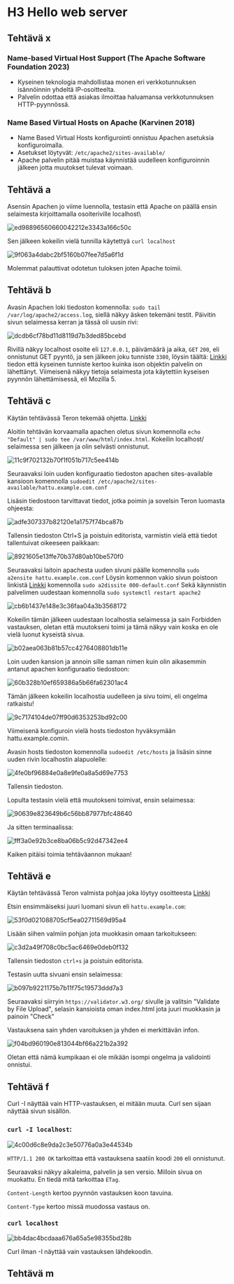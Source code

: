 # H3 Hello web server

## Tehtävä x

### Name-based Virtual Host Support (The Apache Software Foundation 2023)

-  Kyseinen teknologia mahdollistaa monen eri verkkotunnuksen isännöinnin yhdeltä IP-osoitteelta.
-  Palvelin odottaa että asiakas ilmoittaa haluamansa verkkotunnuksen HTTP-pyynnössä.

### Name Based Virtual Hosts on Apache (Karvinen 2018)

-  Name Based Virtual Hosts konfigurointi onnistuu Apachen asetuksia konfiguroimalla.
-  Asetukset löytyvät: `/etc/apache2/sites-available/`
-  Apache palvelin pitää muistaa käynnistää uudelleen konfiguroinnin jälkeen jotta muutokset tulevat voimaan.

## Tehtävä a

Asensin Apachen jo viime luennolla, testasin että Apache on päällä ensin selaimesta kirjoittamalla osoiteriville localhost\

![ed98896560660042212e3343a166c50c](https://github.com/user-attachments/assets/fc3305f8-9f96-49e1-8713-acae78dd63f8)

Sen jälkeen kokeilin vielä tunnilla käytettyä `curl localhost`

![9f063a4dabc2bf5160b07fee7d5a6f1d](https://github.com/user-attachments/assets/74f7c34e-5f43-4b67-bfbf-3c30dde831df)

Molemmat palauttivat odotetun tuloksen joten Apache toimii.

## Tehtävä b

Avasin Apachen loki tiedoston komennolla: `sudo tail /var/log/apache2/access.log`, siellä näkyy äsken tekemäni testit. Päivitin sivun selaimessa kerran ja tässä oli uusin rivi:

![dcdb6cf78bd11d8119d7b3ded85bcebd](https://github.com/user-attachments/assets/b587e9fb-e57a-48b2-9e5c-ecf57e1305fd)

Rivillä näkyy localhost osoite eli `127.0.0.1`, päivämäärä ja aika, `GET` `200`, eli onnistunut GET pyyntö, ja sen jälkeen joku tunniste `3380`, löysin täältä: [Linkki](https://www.sumologic.com/blog/apache-access-log/)
tiedon että kyseinen tunniste kertoo kuinka ison objektin palvelin on lähettänyt. Viimeisenä näkyy tietoja selaimesta jota käytettiin kyseisen pyynnön lähettämisessä, eli Mozilla 5.

## Tehtävä c

Käytän tehtävässä Teron tekemää ohjetta. [Linkki](https://terokarvinen.com/2018/04/10/name-based-virtual-hosts-on-apache-multiple-websites-to-single-ip-address/)

Aloitin tehtävän korvaamalla apachen oletus sivun komennolla `echo "Default" | sudo tee /var/www/html/index.html`. Kokeilin localhost/ selaimessa sen jälkeen ja olin selvästi onnistunut.

![11c9f702132b70f1f051b717c5ee414b](https://github.com/user-attachments/assets/8cd8ef8a-1e65-4492-9ebf-a4bf9519c93d)

Seuraavaksi loin uuden konfiguraatio tiedoston apachen sites-available kansioon komennolla `sudoedit /etc/apache2/sites-available/hattu.example.com.conf`

Lisäsin tiedostoon tarvittavat tiedot, jotka poimin ja sovelsin Teron luomasta ohjeesta:

![adfe307337b82120e1a1757f74bca87b](https://github.com/user-attachments/assets/e3f0f9b1-5717-4f25-833b-18f68558a2ea)

Tallensin tiedoston Ctrl+S ja poistuin editorista, varmistin vielä että tiedot tallentuivat oikeeseen paikkaan:

![8921605e13ffe70b37d80ab10be570f0](https://github.com/user-attachments/assets/f38d34af-f430-4443-bee5-0417b36abfa1)

Seuraavaksi laitoin apachesta uuden sivuni päälle komennolla `sudo a2ensite hattu.example.com.conf`
Löysin komennon vakio sivun poistoon linkistä [Linkki](https://linuxcommandlibrary.com/man/a2dissite) komennolla `sudo a2dissite 000-default.conf`
Sekä käynnistin palvelimen uudestaan komennolla `sudo systemctl restart apache2`

![cb6b1437e148e3c36faa04a3b3568172](https://github.com/user-attachments/assets/66678df4-1caf-41a3-bcff-41872f80b784)

Kokeilin tämän jälkeen uudestaan localhostia selaimessa ja sain Forbidden vastauksen, oletan että muutokseni toimi ja tämä näkyy vain koska en ole vielä luonut kyseistä sivua.

![b02aea063b81b57cc4276408801db11e](https://github.com/user-attachments/assets/84bf1eea-8d90-4569-a4c9-fdcb8bc2080d)

Loin uuden kansion ja annoin sille saman nimen kuin olin aikasemmin antanut apachen konfiguraatio tiedostoon:

![60b328b10ef659386a5b66fa62301ac4](https://github.com/user-attachments/assets/bb2b9521-4f5c-456f-946d-da62cc981a88)

Tämän jälkeen kokeilin localhostia uudelleen ja sivu toimi, eli ongelma ratkaistu!

![9c7174104de07ff90d6353253bd92c00](https://github.com/user-attachments/assets/1405281c-c598-4ff2-919b-f009bbc3b59a)

Viimeisenä konfiguroin vielä hosts tiedoston hyväksymään hattu.example.comin.

Avasin hosts tiedoston komennolla `sudoedit /etc/hosts` ja lisäsin sinne uuden rivin localhostin alapuolelle:

![4fe0bf96884e0a8e9fe0a8a5d69e7753](https://github.com/user-attachments/assets/346c7f91-3570-4406-a8b3-78f9c415849c)

Tallensin tiedoston.

Lopulta testasin vielä että muutokseni toimivat, ensin selaimessa:

![90639e823649b6c56bb87977bfc48640](https://github.com/user-attachments/assets/cdc6d7bd-71c7-4236-a94e-614c934be023)

Ja sitten terminaalissa:

![fff3a0e92b3ce8ba06b5c92d47342ee4](https://github.com/user-attachments/assets/b05c80f3-abc4-4b3f-b922-4b6db0e33139)

Kaiken pitäisi toimia tehtäväannon mukaan!

## Tehtävä e

Käytän tehtävässä Teron valmista pohjaa joka löytyy osoitteesta [Linkki](https://terokarvinen.com/2012/short-html5-page/)

Etsin ensimmäiseksi juuri luomani sivun eli `hattu.example.com`:

![53f0d021088705cf5ea02711569d95a4](https://github.com/user-attachments/assets/03142522-52be-4938-b30c-a8886ac06229)

Lisään siihen valmiin pohjan jota muokkasin omaan tarkoitukseen:

![c3d2a49f708c0bc5ac6469e0deb0f132](https://github.com/user-attachments/assets/1d108076-33ac-42df-af25-de5168eed3b1)

Tallensin tiedoston `ctrl+s` ja poistuin editorista.

Testasin uutta sivuani ensin selaimessa:

![b097b9221175b7b11f75c19573ddd7a3](https://github.com/user-attachments/assets/54a6c625-cb69-44ab-a0de-1fa076c8ccad)

Seuraavaksi siirryin `https://validator.w3.org/` sivulle ja valitsin "Validate by File Upload", selasin kansioista oman index.html jota juuri muokkasin ja painoin "Check"

Vastauksena sain yhden varoituksen ja yhden ei merkittävän infon.

![f04bd960190e813044bf66a221b2a392](https://github.com/user-attachments/assets/1f1f6ac2-cc8d-4667-be28-8e601bd14ee3)

Oletan että nämä kumpikaan ei ole mikään isompi ongelma ja validointi onnistui.

## Tehtävä f

Curl -I näyttää vain HTTP-vastauksen, ei mitään muuta. Curl sen sijaan näyttää sivun sisällön.

### `curl -I localhost`:

![4c00d6c8e9da2c3e50776a0a3e44534b](https://github.com/user-attachments/assets/2306f757-bf52-4346-b040-8d85a085f550)

`HTTP/1.1 200 OK` tarkoittaa että vastauksena saatiin koodi `200` eli onnistunut.

Seuraavaksi näkyy aikaleima, palvelin ja sen versio. Milloin sivua on muokattu. En tiedä mitä tarkoittaa `ETag`.

`Content-Length` kertoo pyynnön vastauksen koon tavuina.

`Content-Type` kertoo missä muodossa vastaus on.

### `curl localhost`

![bb4dac4bcdaaa676a65a5e98355bd28b](https://github.com/user-attachments/assets/b0a5ac9a-d9d8-46ea-a375-3d0963c139fa)

Curl ilman -I näyttää vain vastauksen lähdekoodin.

## Tehtävä m






